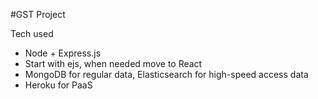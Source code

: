 #GST Project

Tech used 
- Node + Express.js
- Start with ejs, when needed move to React
- MongoDB for regular data, Elasticsearch for high-speed access data
- Heroku for PaaS